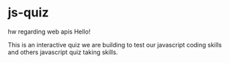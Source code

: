 # js-quiz
hw regarding web apis
Hello!

This is an interactive quiz we are building to test our javascript coding skills and others javascript quiz taking skills. 
